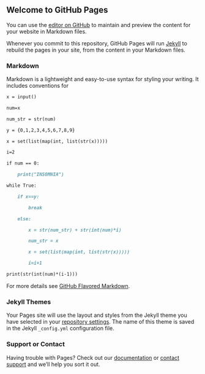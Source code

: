 ## Welcome to GitHub Pages

You can use the [editor on GitHub](https://github.com/sswayansidha/Counting-Sheep/edit/gh-pages/index.md) to maintain and preview the content for your website in Markdown files.

Whenever you commit to this repository, GitHub Pages will run [Jekyll](https://jekyllrb.com/) to rebuild the pages in your site, from the content in your Markdown files.

### Markdown

Markdown is a lightweight and easy-to-use syntax for styling your writing. It includes conventions for

```markdown
x = input()

num=x

num_str = str(num)

y = {0,1,2,3,4,5,6,7,8,9}

x = set(list(map(int, list(str(x)))))

i=2

if num == 0:

    print("INSOMNIA")

while True:

    if x==y:

        break

    else:

        x = str(num_str) + str(int(num)*i)

        num_str = x

        x = set(list(map(int, list(str(x)))))

        i=i+1

print(str(int(num)*(i-1)))
```

For more details see [GitHub Flavored Markdown](https://guides.github.com/features/mastering-markdown/).

### Jekyll Themes

Your Pages site will use the layout and styles from the Jekyll theme you have selected in your [repository settings](https://github.com/sswayansidha/Counting-Sheep/settings). The name of this theme is saved in the Jekyll `_config.yml` configuration file.

### Support or Contact

Having trouble with Pages? Check out our [documentation](https://docs.github.com/categories/github-pages-basics/) or [contact support](https://github.com/contact) and we’ll help you sort it out.
